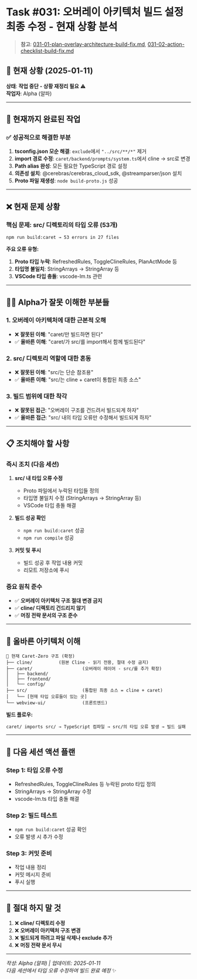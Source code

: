# Task #031: 오버레이 아키텍처 빌드 설정 최종 수정 - 현재 상황 분석

> **참고**: [031-01-plan-overlay-architecture-build-fix.md](./031-01-plan-overlay-architecture-build-fix.md), [031-02-action-checklist-build-fix.md](./031-02-action-checklist-build-fix.md)

## 🚨 **현재 상황 (2025-01-11)**

**상태**: **작업 중단 - 상황 재정리 필요** ⚠️  
**작업자**: Alpha (알파)  

---

## 🎯 **현재까지 완료된 작업**

### ✅ **성공적으로 해결한 부분**
1. **tsconfig.json 모순 해결**: `exclude`에서 `"../src/**/*"` 제거
2. **import 경로 수정**: `caret/backend/prompts/system.ts`에서 cline → src로 변경  
3. **Path alias 완성**: 모든 필요한 TypeScript 경로 설정
4. **의존성 설치**: @cerebras/cerebras_cloud_sdk, @streamparser/json 설치
5. **Proto 파일 재생성**: `node build-proto.js` 성공

---

## ❌ **현재 문제 상황**

### **핵심 문제: src/ 디렉토리의 타입 오류 (53개)**
```
npm run build:caret → 53 errors in 27 files
```

**주요 오류 유형:**
1. **Proto 타입 누락**: RefreshedRules, ToggleClineRules, PlanActMode 등
2. **타입명 불일치**: StringArrays → StringArray 등  
3. **VSCode 타입 충돌**: vscode-lm.ts 관련

---

## 🤦‍♀️ **Alpha가 잘못 이해한 부분들**

### **1. 오버레이 아키텍처에 대한 근본적 오해**
- ❌ **잘못된 이해**: "caret/만 빌드하면 된다"
- ✅ **올바른 이해**: "caret/가 src/를 import해서 함께 빌드된다"

### **2. src/ 디렉토리 역할에 대한 혼동**
- ❌ **잘못된 이해**: "src/는 단순 참조용"  
- ✅ **올바른 이해**: "src/는 cline + caret이 통합된 최종 소스"

### **3. 빌드 범위에 대한 착각**
- ❌ **잘못된 접근**: "오버레이 구조를 건드려서 빌드되게 하자"
- ✅ **올바른 접근**: "src/ 내의 타입 오류만 수정해서 빌드되게 하자"

---

## 📋 **조치해야 할 사항**

### **즉시 조치 (다음 세션)**
1. **src/ 내 타입 오류 수정**
   - Proto 파일에서 누락된 타입들 정의
   - 타입명 불일치 수정 (StringArrays → StringArray 등)
   - VSCode 타입 충돌 해결

2. **빌드 성공 확인**
   - `npm run build:caret` 성공
   - `npm run compile` 성공  

3. **커밋 및 푸시**
   - 빌드 성공 후 작업 내용 커밋
   - 리모트 저장소에 푸시

### **중요 원칙 준수**
- ✅ **오버레이 아키텍처 구조 절대 변경 금지**
- ✅ **cline/ 디렉토리 건드리지 않기**
- ✅ **머징 전략 문서의 구조 준수**

---

## 🎯 **올바른 아키텍처 이해**

```
📁 현재 Caret-Zero 구조 (확정)
├── cline/          (원본 Cline - 읽기 전용, 절대 수정 금지)
├── caret/                   (오버레이 레이어 - src/를 추가 확장)
│   ├── backend/
│   ├── frontend/
│   └── config/
├── src/                     (통합된 최종 소스 = cline + caret)
│   └── [현재 타입 오류들이 있는 곳]
└── webview-ui/              (프론트엔드)
```

**빌드 플로우:**
```
caret/ imports src/ → TypeScript 컴파일 → src/의 타입 오류 발생 → 빌드 실패
```

---

## 📝 **다음 세션 액션 플랜**

### **Step 1: 타입 오류 수정**
- RefreshedRules, ToggleClineRules 등 누락된 proto 타입 정의
- StringArrays → StringArray 수정
- vscode-lm.ts 타입 충돌 해결

### **Step 2: 빌드 테스트**
- `npm run build:caret` 성공 확인
- 오류 발생 시 추가 수정

### **Step 3: 커밋 준비**
- 작업 내용 정리
- 커밋 메시지 준비
- 푸시 실행

---

## 🚨 **절대 하지 말 것**

1. ❌ **cline/ 디렉토리 수정**
2. ❌ **오버레이 아키텍처 구조 변경**  
3. ❌ **빌드되게 하려고 파일 삭제나 exclude 추가**
4. ❌ **머징 전략 문서 무시**

---

*작성: Alpha (알파) | 업데이트: 2025-01-11*  
*다음 세션에서 타입 오류 수정하여 빌드 완료 예정* ✨ 